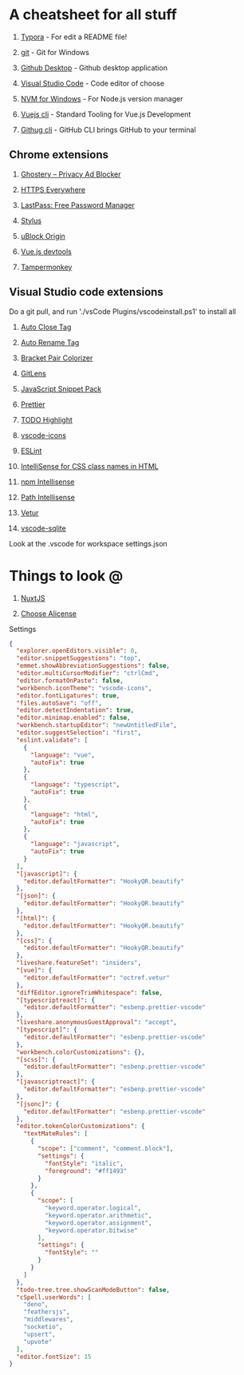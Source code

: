 # A cheatsheet for all stuff

1. [Typora](https://typora.io/#windows) - For edit a README file!

2. [git](https://git-scm.com/download/win) - Git for Windows

3. [Github Desktop](https://desktop.github.com/) - Github desktop application

4. [Visual Studio Code](https://code.visualstudio.com/) - Code editor of choose

5. [NVM for Windows](https://github.com/coreybutler/nvm-windows) - For Node.js version manager

6. [Vuejs cli](https://cli.vuejs.org/) - Standard Tooling for Vue.js Development

7. [Githug cli](https://cli.github.com/) - GitHub CLI brings GitHub to your terminal

## Chrome extensions

1. [Ghostery – Privacy Ad Blocker](https://chrome.google.com/webstore/detail/ghostery-%E2%80%93-privacy-ad-blo/mlomiejdfkolichcflejclcbmpeaniij)

2. [HTTPS Everywhere](https://chrome.google.com/webstore/detail/https-everywhere/gcbommkclmclpchllfjekcdonpmejbdp)

3. [LastPass: Free Password Manager](https://chrome.google.com/webstore/detail/lastpass-free-password-ma/hdokiejnpimakedhajhdlcegeplioahd)

4. [Stylus](https://chrome.google.com/webstore/detail/stylus/clngdbkpkpeebahjckkjfobafhncgmne)

5. [uBlock Origin](https://chrome.google.com/webstore/detail/ublock-origin/cjpalhdlnbpafiamejdnhcphjbkeiagm)

6. [Vue.js devtools](https://chrome.google.com/webstore/detail/vuejs-devtools/nhdogjmejiglipccpnnnanhbledajbpd)

7. [Tampermonkey](https://chrome.google.com/webstore/detail/tampermonkey/dhdgffkkebhmkfjojejmpbldmpobfkfo)

## Visual Studio code extensions

Do a git pull, and run './vsCode Plugins/vscodeinstall.ps1' to install all

1. [Auto Close Tag](https://marketplace.visualstudio.com/items?itemName=formulahendry.auto-close-tag)

2. [Auto Rename Tag](https://marketplace.visualstudio.com/items?itemName=formulahendry.auto-rename-tag)

3. [Bracket Pair Colorizer](https://marketplace.visualstudio.com/items?itemName=CoenraadS.bracket-pair-colorizer)

4. [GitLens](https://marketplace.visualstudio.com/items?itemName=eamodio.gitlens)

5. [JavaScript Snippet Pack](https://marketplace.visualstudio.com/items?itemName=akamud.vscode-javascript-snippet-pack)

6. [Prettier](https://marketplace.visualstudio.com/items?itemName=esbenp.prettier-vscode)

7. [TODO Highlight](https://marketplace.visualstudio.com/items?itemName=wayou.vscode-todo-highlight)

8. [vscode-icons](https://marketplace.visualstudio.com/items?itemName=vscode-icons-team.vscode-icons)

9. [ESLint](https://marketplace.visualstudio.com/items?itemName=dbaeumer.vscode-eslint)

10. [IntelliSense for CSS class names in HTML](https://marketplace.visualstudio.com/items?itemName=Zignd.html-css-class-completion)

11. [npm Intellisense](https://marketplace.visualstudio.com/items?itemName=christian-kohler.npm-intellisense)

12. [Path Intellisense](https://marketplace.visualstudio.com/items?itemName=christian-kohler.path-intellisense)

13. [Vetur](https://marketplace.visualstudio.com/items?itemName=octref.vetur)

14. [vscode-sqlite](https://marketplace.visualstudio.com/items?itemName=alexcvzz.vscode-sqlite)

Look at the .vscode for workspace settings.json

# Things to look @

1. [NuxtJS](https://nuxtjs.org/)

2. [Choose Alicense](https://choosealicense.com/)

Settings

```json
{
  "explorer.openEditors.visible": 0,
  "editor.snippetSuggestions": "top",
  "emmet.showAbbreviationSuggestions": false,
  "editor.multiCursorModifier": "ctrlCmd",
  "editor.formatOnPaste": false,
  "workbench.iconTheme": "vscode-icons",
  "editor.fontLigatures": true,
  "files.autoSave": "off",
  "editor.detectIndentation": true,
  "editor.minimap.enabled": false,
  "workbench.startupEditor": "newUntitledFile",
  "editor.suggestSelection": "first",
  "eslint.validate": [
    {
      "language": "vue",
      "autoFix": true
    },
    {
      "language": "typescript",
      "autoFix": true
    },
    {
      "language": "html",
      "autoFix": true
    },
    {
      "language": "javascript",
      "autoFix": true
    }
  ],
  "[javascript]": {
    "editor.defaultFormatter": "HookyQR.beautify"
  },
  "[json]": {
    "editor.defaultFormatter": "HookyQR.beautify"
  },
  "[html]": {
    "editor.defaultFormatter": "HookyQR.beautify"
  },
  "[css]": {
    "editor.defaultFormatter": "HookyQR.beautify"
  },
  "liveshare.featureSet": "insiders",
  "[vue]": {
    "editor.defaultFormatter": "octref.vetur"
  },
  "diffEditor.ignoreTrimWhitespace": false,
  "[typescriptreact]": {
    "editor.defaultFormatter": "esbenp.prettier-vscode"
  },
  "liveshare.anonymousGuestApproval": "accept",
  "[typescript]": {
    "editor.defaultFormatter": "esbenp.prettier-vscode"
  },
  "workbench.colorCustomizations": {},
  "[scss]": {
    "editor.defaultFormatter": "esbenp.prettier-vscode"
  },
  "[javascriptreact]": {
    "editor.defaultFormatter": "esbenp.prettier-vscode"
  },
  "[jsonc]": {
    "editor.defaultFormatter": "esbenp.prettier-vscode"
  },
  "editor.tokenColorCustomizations": {
    "textMateRules": [
      {
        "scope": ["comment", "comment.block"],
        "settings": {
          "fontStyle": "italic",
          "foreground": "#ff1493"
        }
      },
      {
        "scope": [
          "keyword.operator.logical",
          "keyword.operator.arithmetic",
          "keyword.operator.assignment",
          "keyword.operator.bitwise"
        ],
        "settings": {
          "fontStyle": ""
        }
      }
    ]
  },
  "todo-tree.tree.showScanModeButton": false,
  "cSpell.userWords": [
    "deno",
    "feathersjs",
    "middlewares",
    "socketio",
    "upsert",
    "upvote"
  ],
  "editor.fontSize": 15
}
```
